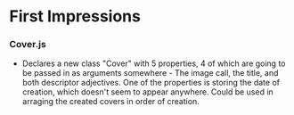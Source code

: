 # First Impressions

### Cover.js
- Declares a new class "Cover" with 5 properties, 4 of which are going to be passed in as arguments somewhere - The image call, the title, and both descriptor adjectives. One of the properties is storing the date of creation, which doesn't seem to appear anywhere. Could be used in arraging the created covers in order of creation.